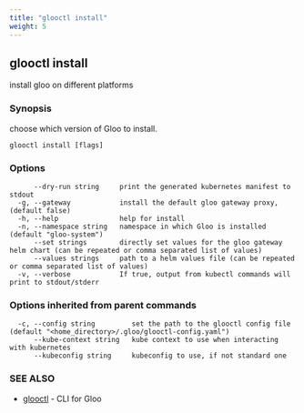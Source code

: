```yaml
---
title: "glooctl install"
weight: 5
---
```

## glooctl install

install gloo on different platforms

### Synopsis

choose which version of Gloo to install.

```
glooctl install [flags]
```

### Options

```
      --dry-run string     print the generated kubernetes manifest to stdout
  -g, --gateway            install the default gloo gateway proxy, (default false)
  -h, --help               help for install
  -n, --namespace string   namespace in which Gloo is installed (default "gloo-system")
      --set strings        directly set values for the gloo gateway helm chart (can be repeated or comma separated list of values)
      --values strings     path to a helm values file (can be repeated or comma separated list of values)
  -v, --verbose            If true, output from kubectl commands will print to stdout/stderr
```

### Options inherited from parent commands

```
  -c, --config string         set the path to the glooctl config file (default "<home_directory>/.gloo/glooctl-config.yaml")
      --kube-context string   kube context to use when interacting with kubernetes
      --kubeconfig string     kubeconfig to use, if not standard one
```

### SEE ALSO

* [glooctl](../glooctl)	 - CLI for Gloo

